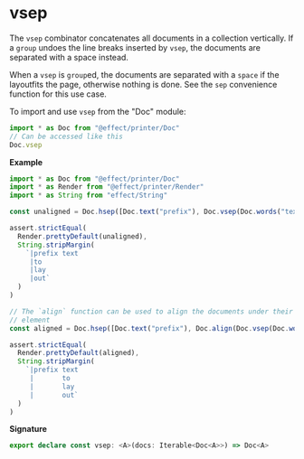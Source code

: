 # vsep

The `vsep` combinator concatenates all documents in a collection vertically.
If a `group` undoes the line breaks inserted by `vsep`, the documents are
separated with a space instead.

When a `vsep` is `group`ed, the documents are separated with a `space` if the
layoutfits the page, otherwise nothing is done. See the `sep` convenience
function for this use case.

To import and use `vsep` from the "Doc" module:

```ts
import * as Doc from "@effect/printer/Doc"
// Can be accessed like this
Doc.vsep
```

**Example**

```ts
import * as Doc from "@effect/printer/Doc"
import * as Render from "@effect/printer/Render"
import * as String from "effect/String"

const unaligned = Doc.hsep([Doc.text("prefix"), Doc.vsep(Doc.words("text to lay out"))])

assert.strictEqual(
  Render.prettyDefault(unaligned),
  String.stripMargin(
    `|prefix text
     |to
     |lay
     |out`
  )
)

// The `align` function can be used to align the documents under their first
// element
const aligned = Doc.hsep([Doc.text("prefix"), Doc.align(Doc.vsep(Doc.words("text to lay out")))])

assert.strictEqual(
  Render.prettyDefault(aligned),
  String.stripMargin(
    `|prefix text
     |       to
     |       lay
     |       out`
  )
)
```

**Signature**

```ts
export declare const vsep: <A>(docs: Iterable<Doc<A>>) => Doc<A>
```
